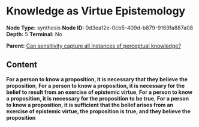 # Knowledge as Virtue Epistemology

**Node Type:** synthesis
**Node ID:** 0d3ea12e-0cb5-409d-b879-9169fa887a08
**Depth:** 5
**Terminal:** No

**Parent:** [Can sensitivity capture all instances of perceptual knowledge?](can-sensitivity-capture-all-instances-of-perceptual-knowledge-antithesis-b7af7c63-6ed8-46cb-8f17-48dadf1333d5.md)

## Content

**For a person to know a proposition, it is necessary that they believe the proposition**, **For a person to know a proposition, it is necessary for the belief to result from an exercise of epistemic virtue**, **For a person to know a proposition, it is necessary for the proposition to be true**, **For a person to know a proposition, it is sufficient that the belief arises from an exercise of epistemic virtue, the proposition is true, and they believe the proposition**
